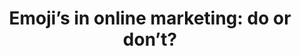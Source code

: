 ---
    title: "Emoji’s in online marketing: do or don’t?"
    category: "marketing"
    tags: blog
    description: 'Emoji’s en communiceren vormen wereldwijd een onvermijdelijke combinatie in het digitale tijdperk. Ze zijn populair, visueel, trekken de aandacht, en overstijgen elke taalbarrière. Het gebruik ervan is tegenwoordig bovendien zodanig ingeburgerd, dat we er nauwelijks meer bij stilstaan. Vooral op sociale media zijn ze overal: één op vijf tweets bevatten emoji’s, en dagelijks worden vijf biljoen emoji’s verstuurd via Facebook Messenger. Maar ook in digitale marketing zijn ze niet meer weg te denken.'
    image: 'emojis-marketing.png'
---